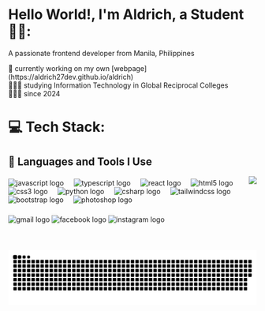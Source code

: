 

# Hello World!, I'm Aldrich, a Student 👋🏼:
<p>A passionate frontend developer from Manila, Philippines </p>
🛜 currently working on my own [webpage](https://aldrich27dev.github.io/aldrich)<br>👨🏼‍🎓 studying Information Technology in Global Reciprocal Colleges<br>👨🏼‍💻 since 2024 <br>

# 💻 Tech Stack:

<h2>🚀 Languages and Tools I Use</h2>
<img align="right" height="150" src="https://media1.tenor.com/m/3xfrFwjhOWwAAAAd/alden-richards-contis-cake.gif"  />

###

<div align="left">
  <img src="https://cdn.jsdelivr.net/gh/devicons/devicon/icons/javascript/javascript-original.svg" height="30" alt="javascript logo"  />
  <img width="12" />
  <img src="https://cdn.jsdelivr.net/gh/devicons/devicon/icons/typescript/typescript-original.svg" height="30" alt="typescript logo"  />
  <img width="12" />
  <img src="https://cdn.jsdelivr.net/gh/devicons/devicon/icons/react/react-original.svg" height="30" alt="react logo"  />
  <img width="12" />
  <img src="https://cdn.jsdelivr.net/gh/devicons/devicon/icons/html5/html5-original.svg" height="30" alt="html5 logo"  />
  <img width="12" />
  <img src="https://cdn.jsdelivr.net/gh/devicons/devicon/icons/css3/css3-original.svg" height="30" alt="css3 logo"  />
  <img width="12" />
  <img src="https://cdn.jsdelivr.net/gh/devicons/devicon/icons/python/python-original.svg" height="30" alt="python logo"  />
  <img width="12" />
  <img src="https://cdn.jsdelivr.net/gh/devicons/devicon/icons/csharp/csharp-original.svg" height="30" alt="csharp logo"  />
  <img width="12" />
  <img src="https://cdn.jsdelivr.net/gh/devicons/devicon/icons/tailwindcss/tailwindcss-original-wordmark.svg" height="30" alt="tailwindcss logo"  />
  <img width="12" />
  <img src="https://cdn.jsdelivr.net/gh/devicons/devicon/icons/bootstrap/bootstrap-original.svg" height="30" alt="bootstrap logo"  />
  <img width="12" />
  <img src="https://cdn.jsdelivr.net/gh/devicons/devicon/icons/photoshop/photoshop-plain.svg" height="30" alt="photoshop logo"  />
</div>

###

<div align="left">
  <img href="https://gmail.com/aldrichhcirdla27"  src="https://img.shields.io/static/v1?message=Gmail&logo=gmail&label=&color=D14836&logoColor=white&labelColor=&style=for-the-badge" height="35" alt="gmail logo"  />
  <img href="https://facebook.com/aldrichnaag27" src="https://img.shields.io/static/v1?message=Facebook&logo=facebook&label=&color=1877F2&logoColor=white&labelColor=&style=for-the-badge" height="35" alt="facebook logo"  />
  <img href="https://instgram.com/aldrichruru" src="https://img.shields.io/static/v1?message=Instagram&logo=instagram&label=&color=E4405F&logoColor=white&labelColor=&style=for-the-badge" height="35" alt="instagram logo"  />
</div>

###
<picture>
  <source media="(prefers-color-scheme: dark)" srcset="https://raw.githubusercontent.com/aldrich27dev/AldrichDev/output/github-snake-dark.svg" />
  <source media="(prefers-color-scheme: light)" srcset="https://raw.githubusercontent.com/aldrich27dev/AldrichDev/output/github-snake.svg" />
  <img alt="github-snake" src="https://raw.githubusercontent.com/aldrich27dev/AldrichDev/output/github-snake.svg" />
</picture>
